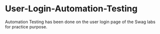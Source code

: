 # User-Login-Automation-Testing
Automation Testing has been done on the user login page of the Swag labs for practice purpose.
